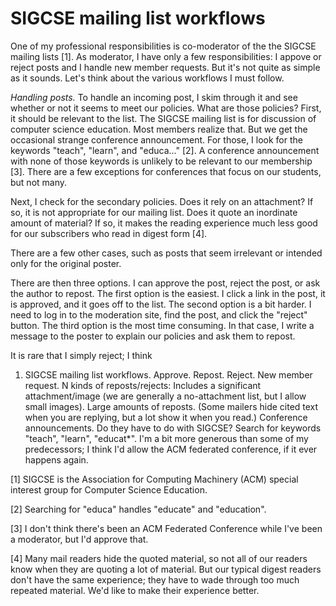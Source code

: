 SIGCSE mailing list workflows
=============================

One of my professional responsibilities is co-moderator of the the SIGCSE
mailing lists [1].  As moderator, I have only a few responsibilities:
I appove or reject posts and I handle new member requests.  But it's
not quite as simple as it sounds.  Let's think about the various workflows
I must follow.

*Handling posts.*  To handle an incoming post, I skim through it and see
whether or not it seems to meet our policies.  What are those policies?
First, it should be relevant to the list.  The SIGCSE mailing list is
for discussion of computer science education.  Most members realize that.
But we get the occasional strange conference announcement.  For those, I
look for the keywords "teach", "learn", and "educa..." [2].  A conference
announcement with none of those keywords is unlikely to be relevant to
our membership [3].  There are a few exceptions for conferences that
focus on our students, but not many.

Next, I check for the secondary policies.  Does it rely on an attachment?
If so, it is not appropriate for our mailing list.  Does it quote an
inordinate amount of material?  If so, it makes the reading experience
much less good for our subscribers who read in digest form [4].

There are a few other cases, such as posts that seem irrelevant or
intended only for the original poster.

There are then three options.  I can approve the post, reject the
post, or ask the author to repost.  The first option is the easiest.
I click a link in the post, it is approved, and it goes off to the list.
The second option is a bit harder.  I need to log in to the moderation
site, find the post, and click the "reject" button.  The third option is
the most time consuming.  In that case, I write a message to the poster
to explain our policies and ask them to repost.  

It is rare that I simply reject; I think 



1. SIGCSE mailing list workflows.  Approve.  Repost. Reject.  New member request.
   N kinds of reposts/rejects: Includes a significant attachment/image 
   (we are generally a no-attachment list, but I allow small images).
   Large amounts of reposts.  (Some mailers hide cited text when you are
   replying, but a lot show it when you read.) 
   Conference announcements.  Do they have to do with SIGCSE?  Search
   for keywords "teach", "learn", "educat*".  I'm a bit more generous
   than some of my predecessors; I think I'd allow the ACM federated
   conference, if it ever happens again.

[1] SIGCSE is the Association for Computing Machinery (ACM) special 
interest group for Computer Science Education.

[2] Searching for "educa" handles "educate" and "education".

[3] I don't think there's been an ACM Federated Conference while I've
been a moderator, but I'd approve that.

[4] Many mail readers hide the quoted material, so not all of our readers
know when they are quoting a lot of material.  But our typical digest
readers don't have the same experience; they have to wade through too
much repeated material.  We'd like to make their experience better.


